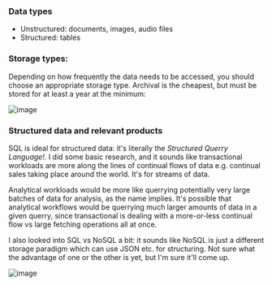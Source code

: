 ### Data types
* Unstructured: documents, images, audio files
* Structured: tables

### Storage types:
Depending on how frequently the data needs to be accessed, you should choose an appropriate storage type. Archival is the cheapest, but must be stored for at least a year at the minimum:

![image](https://github.com/user-attachments/assets/d394da8b-814c-44d7-bffe-aeaf67337938)

### Structured data and relevant products
SQL is ideal for structured data: it's literally the _Structured Querry Language!_. I did some basic research, and it sounds like transactional workloads are more along the lines of continual flows of data e.g. continual sales taking place around the world. It's for streams of data.

Analytical workloads would be more like querrying potentially very large batches of data for analysis, as the name implies. It's possible that analytical workflows would be querrying much larger amounts of data in a given querry, since transactional is dealing with a more-or-less continual flow vs large fetching operations all at once.

I also looked into SQL vs NoSQL a bit: it sounds like NoSQL is just a different storage paradigm which can use JSON etc. for structuring. Not sure what the advantage of one or the other is yet, but I'm sure it'll come up.

![image](https://github.com/user-attachments/assets/6ed6c06e-8733-4fec-b5de-51818953a72f)
